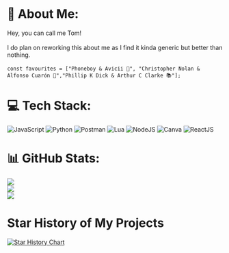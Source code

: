 # 💫 About Me:
Hey, you can call me Tom!<br><br> I do plan on reworking this about me as I find it kinda generic but better than nothing.<br><br>```const favourites = ["Phoneboy & Avicii 🎵", "Christopher Nolan & Alfonso Cuarón 🎥","Phillip K Dick & Arthur C Clarke 📚"];```

# 💻 Tech Stack:
![JavaScript](https://img.shields.io/badge/javascript-%23323330.svg?style=for-the-badge&logo=javascript&logoColor=%23F7DF1E) ![Python](https://img.shields.io/badge/python-3670A0?style=for-the-badge&logo=python&logoColor=ffdd54) ![Postman](https://img.shields.io/badge/Postman-FF6C37?style=for-the-badge&logo=postman&logoColor=white) ![Lua](https://img.shields.io/badge/lua-%232C2D72.svg?style=for-the-badge&logo=lua&logoColor=white) ![NodeJS](https://img.shields.io/badge/node.js-6DA55F?style=for-the-badge&logo=node.js&logoColor=white) ![Canva](https://img.shields.io/badge/Canva-%2300C4CC.svg?style=for-the-badge&logo=Canva&logoColor=white) ![ReactJS](https://img.shields.io/badge/react.js-%2300D8FF.svg?style=for-the-badge&logo=react&logoColor=white)

# 📊 GitHub Stats:
![](https://github-readme-stats.vercel.app/api?username=shadow1363&theme=swift&hide_border=false&include_all_commits=false&count_private=false)<br/>
![](https://github-readme-streak-stats.herokuapp.com/?user=shadow1363&theme=swift&hide_border=false)<br/>
![](https://github-readme-stats.vercel.app/api/top-langs/?username=shadow1363&theme=swift&hide_border=false&include_all_commits=false&count_private=false&layout=compact)

# Star History of My Projects

[![Star History Chart](https://api.star-history.com/svg?repos=Shadow1363/terminal,Shadow1363/SimpleDungeon&type=Date)](https://star-history.com/#Shadow1363/terminal&Shadow1363/SimpleDungeon&Date)

